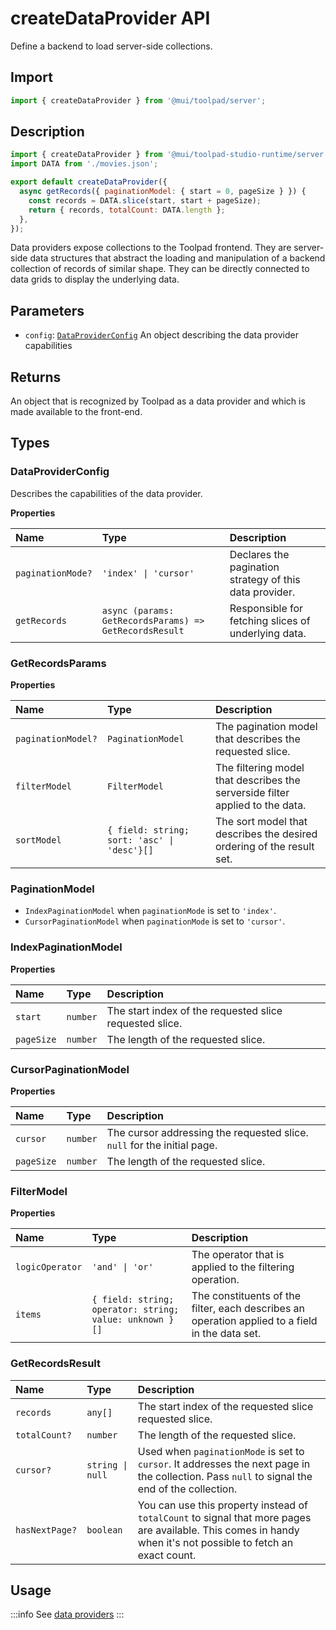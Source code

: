 # createDataProvider API

<p class="description">Define a backend to load server-side collections.</p>

## Import

```jsx
import { createDataProvider } from '@mui/toolpad/server';
```

## Description

```jsx
import { createDataProvider } from '@mui/toolpad-studio-runtime/server';
import DATA from './movies.json';

export default createDataProvider({
  async getRecords({ paginationModel: { start = 0, pageSize } }) {
    const records = DATA.slice(start, start + pageSize);
    return { records, totalCount: DATA.length };
  },
});
```

Data providers expose collections to the Toolpad frontend. They are server-side data structures that abstract the loading and manipulation of a backend collection of records of similar shape. They can be directly connected to data grids to display the underlying data.

## Parameters

- `config`: [`DataProviderConfig`](#dataproviderconfig) An object describing the data provider capabilities

## Returns

An object that is recognized by Toolpad as a data provider and which is made available to the front-end.

## Types

### DataProviderConfig

Describes the capabilities of the data provider.

**Properties**

| Name              | Type                                                   | Description                                             |
| :---------------- | :----------------------------------------------------- | :------------------------------------------------------ |
| `paginationMode?` | `'index' \| 'cursor'`                                  | Declares the pagination strategy of this data provider. |
| `getRecords`      | `async (params: GetRecordsParams) => GetRecordsResult` | Responsible for fetching slices of underlying data.     |

### GetRecordsParams

**Properties**

| Name               | Type                                        | Description                                                                   |
| :----------------- | :------------------------------------------ | :---------------------------------------------------------------------------- |
| `paginationModel?` | `PaginationModel`                           | The pagination model that describes the requested slice.                      |
| `filterModel`      | `FilterModel`                               | The filtering model that describes the serverside filter applied to the data. |
| `sortModel`        | `{ field: string; sort: 'asc' \| 'desc'}[]` | The sort model that describes the desired ordering of the result set.         |

### PaginationModel

- `IndexPaginationModel` when `paginationMode` is set to `'index'`.
- `CursorPaginationModel` when `paginationMode` is set to `'cursor'`.

### IndexPaginationModel

**Properties**

| Name       | Type     | Description                                             |
| :--------- | :------- | :------------------------------------------------------ |
| `start`    | `number` | The start index of the requested slice requested slice. |
| `pageSize` | `number` | The length of the requested slice.                      |

### CursorPaginationModel

**Properties**

| Name       | Type     | Description                                                             |
| :--------- | :------- | :---------------------------------------------------------------------- |
| `cursor`   | `number` | The cursor addressing the requested slice. `null` for the initial page. |
| `pageSize` | `number` | The length of the requested slice.                                      |

### FilterModel

**Properties**

| Name            | Type                                                    | Description                                                                                     |
| :-------------- | :------------------------------------------------------ | :---------------------------------------------------------------------------------------------- |
| `logicOperator` | `'and' \| 'or'`                                         | The operator that is applied to the filtering operation.                                        |
| `items`         | `{ field: string; operator: string; value: unknown }[]` | The constituents of the filter, each describes an operation applied to a field in the data set. |

### GetRecordsResult

| Name           | Type             | Description                                                                                                                                                    |
| :------------- | :--------------- | :------------------------------------------------------------------------------------------------------------------------------------------------------------- |
| `records`      | `any[]`          | The start index of the requested slice requested slice.                                                                                                        |
| `totalCount?`  | `number`         | The length of the requested slice.                                                                                                                             |
| `cursor?`      | `string \| null` | Used when `paginationMode` is set to `cursor`. It addresses the next page in the collection. Pass `null` to signal the end of the collection.                  |
| `hasNextPage?` | `boolean`        | You can use this property instead of `totalCount` to signal that more pages are available. This comes in handy when it's not possible to fetch an exact count. |

## Usage

:::info
See [data providers](/toolpad/concepts/data-providers/)
:::
